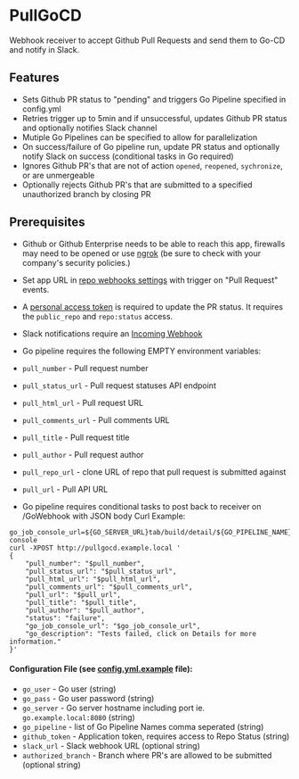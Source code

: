 PullGoCD
==============

Webhook receiver to accept Github Pull Requests and send them to Go-CD and notify in Slack.

## Features
* Sets Github PR status to "pending" and triggers Go Pipeline specified in config.yml
* Retries trigger up to 5min and if unsuccessful, updates Github PR status and optionally notifies Slack channel
* Mutiple Go Pipelines can be specified to allow for parallelization 
* On success/failure of Go pipeline run, update PR status and optionally notify Slack on success (conditional tasks in Go required)
* Ignores Github PR's that are not of action `opened`, `reopened`, `sychronize`, or are unmergeable
* Optionally rejects Github PR's that are submitted to a specified unauthorized branch by closing PR

## Prerequisites
* Github or Github Enterprise needs to be able to reach this app, firewalls may need to be opened or use [ngrok](http://ngrok.com) (be sure to check with your company's security policies.)
* Set app URL in [repo webhooks settings](https://developer.github.com/webhooks/creating/) with trigger on "Pull Request" events.
* A [personal access token](https://help.github.com/articles/creating-an-access-token-for-command-line-use/) is required to update the PR status. It requires the `public_repo` and `repo:status` access.
* Slack notifications require an [Incoming Webhook](https://api.slack.com/incoming-webhooks)
* Go pipeline requires the following EMPTY environment variables:
 * `pull_number` - Pull request number
 * `pull_status_url` - Pull request statuses API endpoint
 * `pull_html_url` - Pull request URL
 * `pull_comments_url` - Pull comments URL
 * `pull_title` - Pull request title
 * `pull_author` - Pull request author
 * `pull_repo_url` - clone URL of repo that pull request is submitted against
 * `pull_url` - Pull API URL

* Go pipeline requires conditional tasks to post back to receiver on /GoWebhook with JSON body
Curl Example:
```
go_job_console_url=${GO_SERVER_URL}tab/build/detail/${GO_PIPELINE_NAME}/${GO_PIPELINE_COUNTER}/${GO_STAGE_NAME}/${GO_STAGE_COUNTER}/${GO_JOB_NAME}#tab-console
curl -XPOST http://pullgocd.example.local '
{
    "pull_number": "$pull_number",
    "pull_status_url": "$pull_status_url",
    "pull_html_url": "$pull_html_url",
    "pull_comments_url": "$pull_comments_url",
    "pull_url": "$pull_url",
    "pull_title": "$pull_title",
    "pull_author": "$pull_author",
    "status": "failure",
    "go_job_console_url": "$go_job_console_url",
    "go_description": "Tests failed, click on Details for more information."
}'
```

#### Configuration File (see [config.yml.example](config.yml.example) file):
* `go_user` - Go user (string)
* `go_pass` - Go user password (string)
* `go_server` - Go server hostname including port ie. `go.example.local:8080` (string)
* `go_pipeline` - list of Go Pipeline Names comma seperated  (string)
* `github_token` - Application token, requires access to Repo Status (string)
* `slack_url` - Slack webhook URL (optional string)
* `authorized_branch` - Branch where PR's are allowed to be submitted (optional string)
